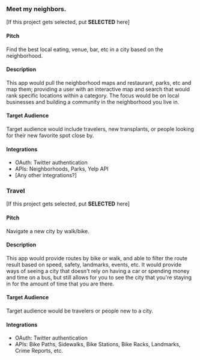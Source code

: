 ### Meet my neighbors.

[If this project gets selected, put **SELECTED** here]

#### Pitch

Find the best local eating, venue, bar, etc in a city based on the neighborhood.

#### Description

This app would pull the neighborhood maps and restaurant, parks, etc and map them;
providing a user with an interactive map and search that would rank specific
locations within a category. The focus would be on local businesses and building
a community in the neighborhood you live in.

#### Target Audience

Target audience would include travelers, new transplants, or people looking for
their new favorite spot close by.

#### Integrations

* OAuth: Twitter authentication
* APIs: Neighborhoods, Parks, Yelp API
* [Any other integrations?]


### Travel

[If this project gets selected, put **SELECTED** here]

#### Pitch

Navigate a new city by walk/bike.

#### Description

This app would provide routes by bike or walk, and able to filter the route
result based on speed, safety, landmarks, events, etc. It would provide ways of
seeing a city that doesn't rely on having a car or spending money and time on a
bus, but still allows for you to see the city that you're staying in for the
amount of time that you are there.

#### Target Audience

Target audience would be travelers or people new to a city.

#### Integrations

* OAuth: Twitter authentication
* APIs: Bike Paths, Sidewalks, Bike Stations, Bike Racks, Landmarks, Crime
Reports, etc.
